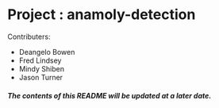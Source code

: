 # Project : anamoly-detection

Contributers:
- Deangelo Bowen 
- Fred Lindsey
- Mindy Shiben
- Jason Turner

##### The contents of this README will be updated at a later date. 
